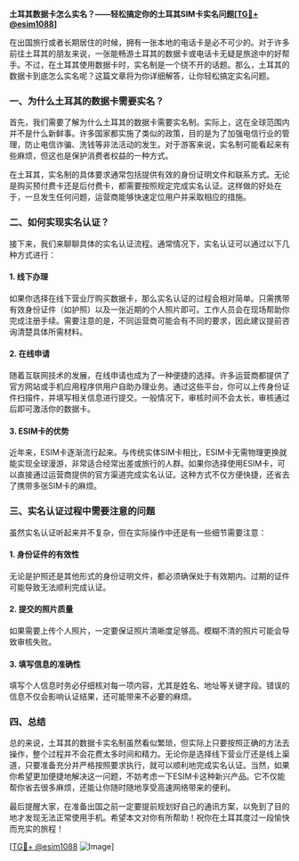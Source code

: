 **土耳其数据卡怎么实名？——轻松搞定你的土耳其SIM卡实名问题[[TG💪+ @esim1088](https://t.me/s/esim1088)]**

在出国旅行或者长期居住的时候，拥有一张本地的电话卡是必不可少的。对于许多前往土耳其的朋友来说，一张能畅游土耳其的数据卡或电话卡无疑是旅途中的好帮手。不过，在土耳其使用数据卡时，实名制是一个绕不开的话题。那么，土耳其的数据卡到底怎么实名呢？这篇文章将为你详细解答，让你轻松搞定实名问题。

### 一、为什么土耳其的数据卡需要实名？

首先，我们需要了解为什么土耳其的数据卡需要实名制。实际上，这在全球范围内并不是什么新鲜事。许多国家都实施了类似的政策，目的是为了加强电信行业的管理，防止电信诈骗、洗钱等非法活动的发生。对于游客来说，实名制可能看起来有些麻烦，但这也是保护消费者权益的一种方式。

在土耳其，实名制的具体要求通常包括提供有效的身份证明文件和联系方式。无论是购买预付费卡还是后付费卡，都需要按照规定完成实名认证。这样做的好处在于，一旦发生任何问题，运营商能够快速定位用户并采取相应的措施。

### 二、如何实现实名认证？

接下来，我们来聊聊具体的实名认证流程。通常情况下，实名认证可以通过以下几种方式进行：

#### 1. 线下办理

如果你选择在线下营业厅购买数据卡，那么实名认证的过程会相对简单。只需携带有效身份证件（如护照）以及一张近期的个人照片即可。工作人员会在现场帮助你完成注册手续。需要注意的是，不同运营商可能会有不同的要求，因此建议提前咨询清楚具体所需材料。

#### 2. 在线申请

随着互联网技术的发展，在线申请也成为了一种便捷的选择。许多运营商都提供了官方网站或手机应用程序供用户自助办理业务。通过这些平台，你可以上传身份证件扫描件，并填写相关信息进行提交。一般情况下，审核时间不会太长，审核通过后即可激活你的数据卡。

#### 3. ESIM卡的优势

近年来，ESIM卡逐渐流行起来。与传统实体SIM卡相比，ESIM卡无需物理更换就能实现全球漫游，非常适合经常出差或旅行的人群。如果你选择使用ESIM卡，可以直接通过运营商提供的官方渠道完成实名认证。这种方式不仅方便快捷，还省去了携带多张SIM卡的麻烦。

### 三、实名认证过程中需要注意的问题

虽然实名认证听起来并不复杂，但在实际操作中还是有一些细节需要注意：

#### 1. 身份证件的有效性

无论是护照还是其他形式的身份证明文件，都必须确保处于有效期内。过期的证件可能导致无法顺利完成认证。

#### 2. 提交的照片质量

如果需要上传个人照片，一定要保证照片清晰度足够高。模糊不清的照片可能会导致审核失败。

#### 3. 填写信息的准确性

填写个人信息时务必仔细核对每一项内容，尤其是姓名、地址等关键字段。错误的信息不仅会影响认证结果，还可能带来不必要的麻烦。

### 四、总结

总的来说，土耳其的数据卡实名制虽然看似繁琐，但实际上只要按照正确的方法去操作，整个过程并不会花费太多时间和精力。无论你是选择线下营业厅还是线上渠道，只要准备充分并严格按照要求执行，就可以顺利地完成实名认证。当然，如果你希望更加便捷地解决这一问题，不妨考虑一下ESIM卡这种新兴产品。它不仅能帮你省去很多麻烦，还能让你随时随地享受高速网络带来的便利。

最后提醒大家，在准备出国之前一定要提前规划好自己的通讯方案，以免到了目的地才发现无法正常使用手机。希望本文对你有所帮助！祝你在土耳其度过一段愉快而充实的旅程！

[[TG💪+ @esim1088](https://t.me/s/esim1088) ![Image](https://i.postimg.cc/4NQfJmqS/Snipaste-2025-05-13-00-14-12.png)]